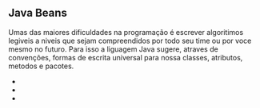 ## Java Beans
Umas das maiores dificuldades na programação é escrever algoritimos legiveis a niveis que sejam compreendidos por todo seu time ou por voce mesmo no futuro. Para isso a liguagem Java sugere, atraves de convenções, formas de escrita universal para nossa classes, atributos, metodos e pacotes.

* 

* 

* 
